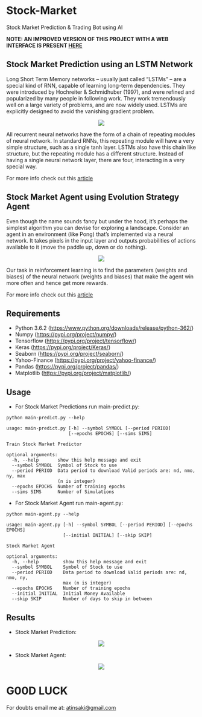 # Stock-Market
Stock Market Prediction &amp; Trading Bot using AI


**NOTE: AN IMPROVED VERSION OF THIS PROJECT WITH A WEB INTERFACE IS PRESENT [HERE](https://github.com/crypto-code/Stock-Market-AI-GUI)**

## Stock Market Prediction using an LSTM Network
Long Short Term Memory networks – usually just called “LSTMs” – are a special kind of RNN, capable of learning long-term dependencies. They were introduced by Hochreiter & Schmidhuber (1997), and were refined and popularized by many people in following work. They work tremendously well on a large variety of problems, and are now widely used. LSTMs are explicitly designed to avoid the vanishing gradient problem. 

<p align="center">
<img src="https://github.com/crypto-code/Stock-Market/blob/master/assets/lstm_model.png" align="middle" />  </p>

All recurrent neural networks have the form of a chain of repeating modules of neural network. In standard RNNs, this repeating module will have a very simple structure, such as a single tanh layer. LSTMs also have this chain like structure, but the repeating module has a different structure. Instead of having a single neural network layer, there are four, interacting in a very special way.

For more info check out this [article](https://colah.github.io/posts/2015-08-Understanding-LSTMs/)

## Stock Market Agent using Evolution Strategy Agent

Even though the name sounds fancy but under the hood, it’s perhaps the simplest algorithm you can devise for exploring a landscape. Consider an agent in an environment (like Pong) that’s implemented via a neural network. It takes pixels in the input layer and outputs probabilities of actions available to it (move the paddle up, down or do nothing).

<p align="center">
<img src="https://github.com/crypto-code/Stock-Market/blob/master/assets/evolve_agent.png" align="middle" />  </p>

Our task in reinforcement learning is to find the parameters (weights and biases) of the neural network (weights and biases) that make the agent win more often and hence get more rewards. 

For more info check out this [article](https://towardsdatascience.com/reinforcement-learning-without-gradients-evolving-agents-using-genetic-algorithms-8685817d84f)

## Requirements
* Python 3.6.2 (https://www.python.org/downloads/release/python-362/)
* Numpy (https://pypi.org/project/numpy/)
* Tensorflow (https://pypi.org/project/tensorflow/)
* Keras (https://pypi.org/project/Keras/)
* Seaborn (https://pypi.org/project/seaborn/)
* Yahoo-Finance (https://pypi.org/project/yahoo-finance/)
* Pandas (https://pypi.org/project/pandas/)
* Matplotlib (https://pypi.org/project/matplotlib/)

## Usage
* For Stock Market Predictions run main-predict.py:
```
python main-predict.py --help

usage: main-predict.py [-h] --symbol SYMBOL [--period PERIOD]
                       [--epochs EPOCHS] [--sims SIMS]

Train Stock Market Predictor

optional arguments:
  -h, --help       show this help message and exit
  --symbol SYMBOL  Symbol of Stock to use
  --period PERIOD  Data period to download Valid periods are: nd, nmo, ny, max
                   (n is integer)
  --epochs EPOCHS  Number of training epochs
  --sims SIMS      Number of Simulations
```

* For Stock Market Agent run main-agent.py:
```
python main-agent.py --help

usage: main-agent.py [-h] --symbol SYMBOL [--period PERIOD] [--epochs EPOCHS]
                     [--initial INITIAL] [--skip SKIP]

Stock Market Agent

optional arguments:
  -h, --help         show this help message and exit
  --symbol SYMBOL    Symbol of Stock to use
  --period PERIOD    Data period to download Valid periods are: nd, nmo, ny,
                     max (n is integer)
  --epochs EPOCHS    Number of training epochs
  --initial INITIAL  Initial Money Available
  --skip SKIP        Number of days to skip in between
```

## Results

* Stock Market Prediction:
<p align="center">
<img src="https://github.com/crypto-code/Stock-Market/blob/master/assets/Prediction.png" align="middle" />  </p>

* Stock Market Agent:
<p align="center">
<img src="https://github.com/crypto-code/Stock-Market/blob/master/assets/Agent.png" align="middle" />  </p>



# G00D LUCK

For doubts email me at:
atinsaki@gmail.com
